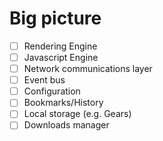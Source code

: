 # Big picture

- [ ] Rendering Engine
- [ ] Javascript Engine
- [ ] Network communications layer
- [ ] Event bus
- [ ] Configuration
- [ ] Bookmarks/History
- [ ] Local storage (e.g. Gears)
- [ ] Downloads manager
